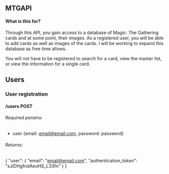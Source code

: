 ## MTGAPI
#### What is this for?
Through this API, you gain access to a database of Magic: The Gathering cards and at some point, their images.  As a registered user, you will be able to add cards as well as images of the cards.  I will be working to expand this database as free time allows.

You will not have to be registered to search for a card, view the master list, or view the information for a single card.

## Users

### User registration
#### /users POST
###### Required params:
* user {email: email@email.com, password: password}

###### Returns:
{
	"user": {
		"email": "email@email.com",
		"authentication_token": "sJiDHgfndAeoHS_L33fn"
	}
}

